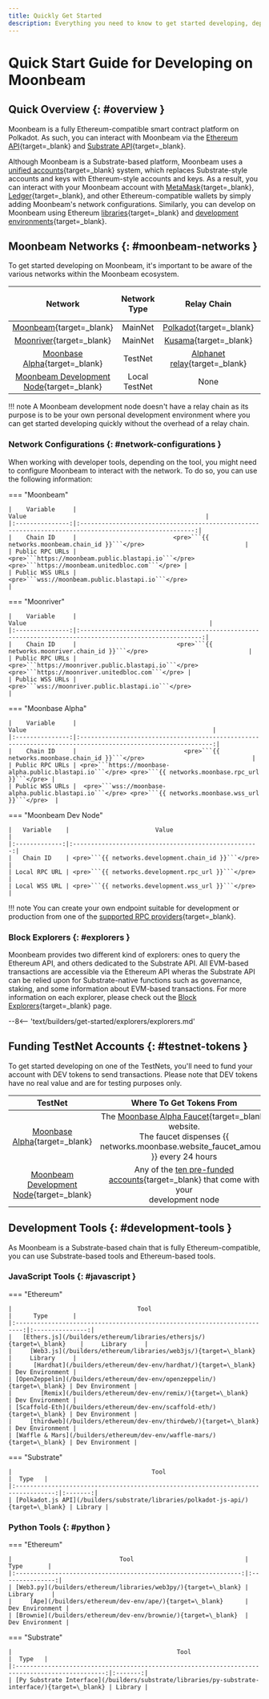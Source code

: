 ```yaml
---
title: Quickly Get Started
description: Everything you need to know to get started developing, deploying, and interacting with smart contracts on Moonbeam.
---
```


# Quick Start Guide for Developing on Moonbeam

## Quick Overview {: #overview }

Moonbeam is a fully Ethereum-compatible smart contract platform on Polkadot. As such, you can interact with Moonbeam via the [Ethereum API](/builders/ethereum/){target=\_blank} and [Substrate API](/builders/substrate/){target=\_blank}.

Although Moonbeam is a Substrate-based platform, Moonbeam uses a [unified accounts](/learn/core-concepts/unified-accounts/){target=\_blank} system, which replaces Substrate-style accounts and keys with Ethereum-style accounts and keys. As a result, you can interact with your Moonbeam account with [MetaMask](/tokens/connect/metamask/){target=\_blank}, [Ledger](/tokens/connect/ledger/){target=\_blank}, and other Ethereum-compatible wallets by simply adding Moonbeam's network configurations. Similarly, you can develop on Moonbeam using Ethereum [libraries](/builders/ethereum/libraries/){target=\_blank} and [development environments](/builders/ethereum/dev-env/){target=\_blank}.

## Moonbeam Networks {: #moonbeam-networks }

To get started developing on Moonbeam, it's important to be aware of the various networks within the Moonbeam ecosystem.

|                                          Network                                          | Network Type  |                                   Relay Chain                                    | Native Asset Symbol | Native Asset Decimals |
|:-----------------------------------------------------------------------------------------:|:-------------:|:--------------------------------------------------------------------------------:|:-------------------:|:---------------------:|
|           [Moonbeam](/builders/get-started/networks/moonbeam/){target=\_blank}            |    MainNet    |               [Polkadot](https://polkadot.network){target=\_blank}               |        GLMR         |          18           |
|          [Moonriver](/builders/get-started/networks/moonriver/){target=\_blank}           |    MainNet    |                 [Kusama](https://kusama.network){target=\_blank}                 |        MOVR         |          18           |
|        [Moonbase Alpha](/builders/get-started/networks/moonbase/){target=\_blank}         |    TestNet    | [Alphanet relay](/learn/platform/networks/moonbase/#relay-chain){target=\_blank} |         DEV         |          18           |
| [Moonbeam Development Node](/builders/get-started/networks/moonbeam-dev/){target=\_blank} | Local TestNet |                                       None                                       |         DEV         |          18           |

!!! note
    A Moonbeam development node doesn't have a relay chain as its purpose is to be your own personal development environment where you can get started developing quickly without the overhead of a relay chain.

### Network Configurations {: #network-configurations }

When working with developer tools, depending on the tool, you might need to configure Moonbeam to interact with the network. To do so, you can use the following information:

=== "Moonbeam"

    |    Variable     |                                                 Value                                                  |
    |:---------------:|:------------------------------------------------------------------------------------------------------:|
    |    Chain ID     |                           <pre>```{{ networks.moonbeam.chain_id }}```</pre>                            |
    | Public RPC URLs | <pre>```https://moonbeam.public.blastapi.io```</pre>  <pre>```https://moonbeam.unitedbloc.com```</pre> |
    | Public WSS URLs |                           <pre>```wss://moonbeam.public.blastapi.io```</pre>                           |

=== "Moonriver"

    |    Variable     |                                                  Value                                                   |
    |:---------------:|:--------------------------------------------------------------------------------------------------------:|
    |    Chain ID     |                            <pre>```{{ networks.moonriver.chain_id }}```</pre>                            |
    | Public RPC URLs | <pre>```https://moonriver.public.blastapi.io```</pre>  <pre>```https://moonriver.unitedbloc.com```</pre> |
    | Public WSS URLs |                           <pre>```wss://moonriver.public.blastapi.io```</pre>                            |

=== "Moonbase Alpha"

    |    Variable     |                                                    Value                                                    |
    |:---------------:|:-----------------------------------------------------------------------------------------------------------:|
    |    Chain ID     |                              <pre>```{{ networks.moonbase.chain_id }}```</pre>                              |
    | Public RPC URLs | <pre>```https://moonbase-alpha.public.blastapi.io```</pre> <pre>```{{ networks.moonbase.rpc_url }}```</pre> |
    | Public WSS URLs |  <pre>```wss://moonbase-alpha.public.blastapi.io```</pre> <pre>```{{ networks.moonbase.wss_url }}```</pre>  |

=== "Moonbeam Dev Node"

    |   Variable    |                        Value                         |
    |:-------------:|:----------------------------------------------------:|
    |   Chain ID    | <pre>```{{ networks.development.chain_id }}```</pre> |
    | Local RPC URL | <pre>```{{ networks.development.rpc_url }}```</pre>  |
    | Local WSS URL | <pre>```{{ networks.development.wss_url }}```</pre>  |

!!! note
    You can create your own endpoint suitable for development or production from one of the [supported RPC providers](/builders/get-started/endpoints/#endpoint-providers){target=\_blank}.

### Block Explorers {: #explorers }

Moonbeam provides two different kind of explorers: ones to query the Ethereum API, and others dedicated to the Substrate API. All EVM-based transactions are accessible via the Ethereum API wheras the Substrate API can be relied upon for Substrate-native functions such as governance, staking, and some information about EVM-based transactions. For more information on each explorer, please check out the [Block Explorers](/builders/get-started/explorers/){target=\_blank} page.

--8<-- 'text/builders/get-started/explorers/explorers.md'

## Funding TestNet Accounts {: #testnet-tokens }

To get started developing on one of the TestNets, you'll need to fund your account with DEV tokens to send transactions. Please note that DEV tokens have no real value and are for testing purposes only.

|                                          TestNet                                          |                                                                           Where To Get Tokens From                                                                           |
|:-----------------------------------------------------------------------------------------:|:----------------------------------------------------------------------------------------------------------------------------------------------------------------------------:|
|        [Moonbase Alpha](/builders/get-started/networks/moonbase/){target=\_blank}         | The [Moonbase Alpha Faucet](https://faucet.moonbeam.network){target=\_blank} website. <br> The faucet dispenses {{ networks.moonbase.website_faucet_amount }} every 24 hours |
| [Moonbeam Development Node](/builders/get-started/networks/moonbeam-dev/){target=\_blank} | Any of the [ten pre-funded accounts](/builders/get-started/networks/moonbeam-dev/#pre-funded-development-accounts){target=\_blank} that come with your <br> development node |

## Development Tools {: #development-tools }

As Moonbeam is a Substrate-based chain that is fully Ethereum-compatible, you can use Substrate-based tools and Ethereum-based tools.

### JavaScript Tools {: #javascript }

=== "Ethereum"

    |                                   Tool                                   |      Type       |
    |:------------------------------------------------------------------------:|:---------------:|
    |   [Ethers.js](/builders/ethereum/libraries/ethersjs/){target=\_blank}    |     Library     |
    |     [Web3.js](/builders/ethereum/libraries/web3js/){target=\_blank}      |     Library     |
    |      [Hardhat](/builders/ethereum/dev-env/hardhat/){target=\_blank}      | Dev Environment |
    | [OpenZeppelin](/builders/ethereum/dev-env/openzeppelin/){target=\_blank} | Dev Environment |
    |        [Remix](/builders/ethereum/dev-env/remix/){target=\_blank}        | Dev Environment |
    | [Scaffold-Eth](/builders/ethereum/dev-env/scaffold-eth/){target=\_blank} | Dev Environment |
    |     [thirdweb](/builders/ethereum/dev-env/thirdweb/){target=\_blank}     | Dev Environment |
    | [Waffle & Mars](/builders/ethereum/dev-env/waffle-mars/){target=\_blank} | Dev Environment |

=== "Substrate"

    |                                       Tool                                        |  Type   |
    |:---------------------------------------------------------------------------------:|:-------:|
    | [Polkadot.js API](/builders/substrate/libraries/polkadot-js-api/){target=\_blank} | Library |

### Python Tools {: #python }

=== "Ethereum"

    |                              Tool                               |      Type       |
    |:---------------------------------------------------------------:|:---------------:|
    | [Web3.py](/builders/ethereum/libraries/web3py/){target=\_blank} |     Library     |
    |     [Ape](/builders/ethereum/dev-env/ape/){target=\_blank}      | Dev Environment |
    | [Brownie](/builders/ethereum/dev-env/brownie/){target=\_blank}  | Dev Environment |

=== "Substrate"

    |                                              Tool                                               |  Type   |
    |:-----------------------------------------------------------------------------------------------:|:-------:|
    | [Py Substrate Interface](/builders/substrate/libraries/py-substrate-interface/){target=\_blank} | Library |
